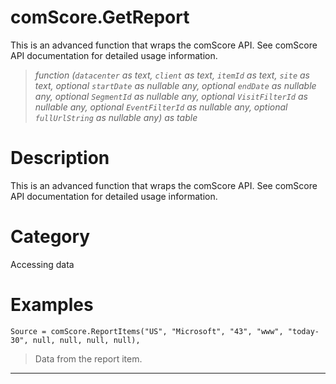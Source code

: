﻿# comScore.GetReport
This is an advanced function that wraps the comScore API. See comScore API documentation for detailed usage information.
> _function (<code>datacenter</code> as text, <code>client</code> as text, <code>itemId</code> as text, <code>site</code> as text, optional <code>startDate</code> as nullable any, optional <code>endDate</code> as nullable any, optional <code>SegmentId</code> as nullable any, optional <code>VisitFilterId</code> as nullable any, optional <code>EventFilterId</code> as nullable any, optional <code>fullUrlString</code> as nullable any) as table_
# Description 
This is an advanced function that wraps the comScore API. See comScore API documentation for detailed usage information.

# Category 
Accessing data
# Examples 

```
Source = comScore.ReportItems("US", "Microsoft", "43", "www", "today-30", null, null, null, null),
```
> Data from the report item.
***
